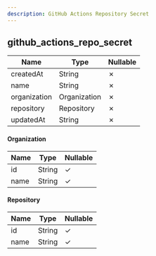 ```yaml
---
description: GitHub Actions Repository Secret
---
```

github_actions_repo_secret
--------------------------

| **Name**     | **Type**     | **Nullable** |
| ------------ | ------------ | ------------ |
| createdAt    | String       | &cross;      |
| name         | String       | &cross;      |
| organization | Organization | &cross;      |
| repository   | Repository   | &cross;      |
| updatedAt    | String       | &cross;      |

#### Organization
| **Name** | **Type** | **Nullable** |
| -------- | -------- | ------------ |
| id       | String   | &check;      |
| name     | String   | &check;      |

#### Repository
| **Name** | **Type** | **Nullable** |
| -------- | -------- | ------------ |
| id       | String   | &check;      |
| name     | String   | &check;      |

